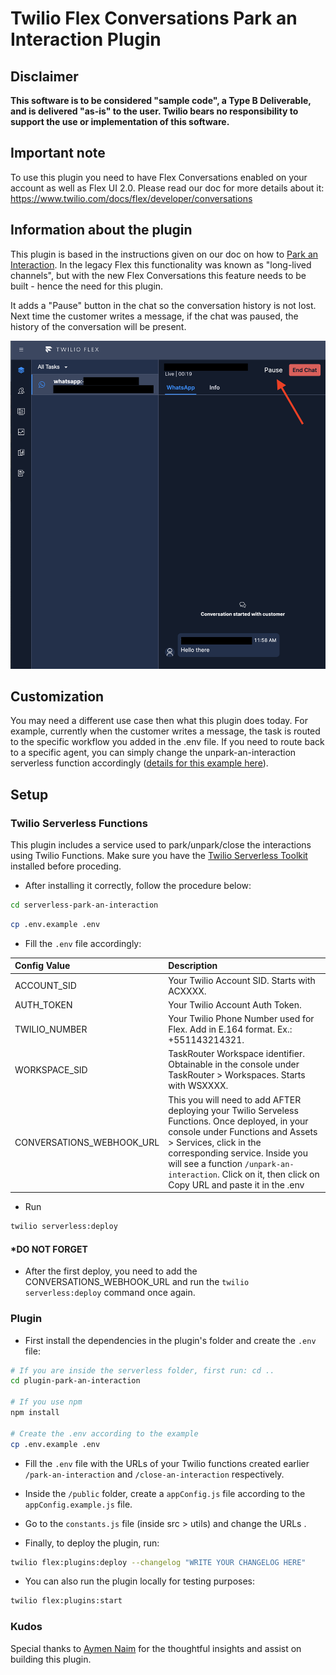 # Twilio Flex Conversations Park an Interaction Plugin

## Disclaimer

**This software is to be considered "sample code", a Type B Deliverable, and is delivered "as-is" to the user. Twilio bears no responsibility to support the use or implementation of this software.**

## Important note

To use this plugin you need to have Flex Conversations enabled on your account as well as Flex UI 2.0. Please read our doc for more details about it: https://www.twilio.com/docs/flex/developer/conversations

## Information about the plugin

This plugin is based in the instructions given on our doc on how to [Park an Interaction](https://www.twilio.com/docs/flex/developer/conversations/park-an-interaction). In the legacy Flex this functionality was known as "long-lived channels", but with the new Flex Conversations this feature needs to be built - hence the need for this plugin.

It adds a "Pause" button in the chat so the conversation history is not lost. Next time the customer writes a message, if the chat was paused, the history of the conversation will be present.

![park screen](park-screen.png)

## Customization

You may need a different use case then what this plugin does today. For example, currently when the customer writes a message, the task is routed to the specific workflow you added in the .env file. If you need to route back to a specific agent, you can simply change the unpark-an-interaction serverless function accordingly ([details for this example here](https://www.twilio.com/docs/flex/developer/conversations/park-an-interaction#add-a-specific-agent-back-to-the-interaction)).

## Setup

### Twilio Serverless Functions

This plugin includes a service used to park/unpark/close the interactions using Twilio Functions. Make sure you have the [Twilio Serverless Toolkit](https://www.twilio.com/docs/labs/serverless-toolkit/getting-started) installed before proceding.

- After installing it correctly, follow the procedure below:

```bash
cd serverless-park-an-interaction
```

```bash
cp .env.example .env
```

- Fill the `.env` file accordingly:

| Config&nbsp;Value         | Description                                                                                                                                                                                                                                                                                                |
| :------------------------ | :--------------------------------------------------------------------------------------------------------------------------------------------------------------------------------------------------------------------------------------------------------------------------------------------------------- |
| ACCOUNT_SID               | Your Twilio Account SID. Starts with ACXXXX.                                                                                                                                                                                                                                                               |
| AUTH_TOKEN                | Your Twilio Account Auth Token.                                                                                                                                                                                                                                                                            |
| TWILIO_NUMBER             | Your Twilio Phone Number used for Flex. Add in E.164 format. Ex.: +551143214321.                                                                                                                                                                                                                           |
| WORKSPACE_SID             | TaskRouter Workspace identifier. Obtainable in the console under TaskRouter > Workspaces. Starts with WSXXXX.                                                                                                                                                                                              |
| CONVERSATIONS_WEBHOOK_URL | This you will need to add AFTER deploying your Twilio Serveless Functions. Once deployed, in your console under Functions and Assets > Services, click in the corresponding service. Inside you will see a function `/unpark-an-interaction`. Click on it, then click on Copy URL and paste it in the .env |

- Run

```bash
twilio serverless:deploy
```

#### \*DO NOT FORGET

- After the first deploy, you need to add the CONVERSATIONS_WEBHOOK_URL and run the `twilio serverless:deploy` command once again.

### Plugin

- First install the dependencies in the plugin's folder and create the `.env` file:

```bash
# If you are inside the serverless folder, first run: cd ..
cd plugin-park-an-interaction

# If you use npm
npm install

# Create the .env according to the example
cp .env.example .env
```

- Fill the `.env` file with the URLs of your Twilio functions created earlier `/park-an-interaction` and `/close-an-interaction` respectively.

- Inside the `/public` folder, create a `appConfig.js` file according to the `appConfig.example.js` file.

- Go to the `constants.js` file (inside src > utils) and change the URLs .

- Finally, to deploy the plugin, run:

```bash
twilio flex:plugins:deploy --changelog "WRITE YOUR CHANGELOG HERE"
```

- You can also run the plugin locally for testing purposes:

```bash
twilio flex:plugins:start
```

### Kudos

Special thanks to [Aymen Naim](https://github.com/aymenn) for the thoughtful insights and assist on building this plugin.

